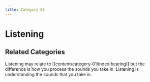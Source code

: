 ```yaml
---
title: Category 02
---
```

# Listening 


## Related Categories

Listening may relate to [[content/category-01/index|hearing]] but the difference is how you process the sounds you take in. Listening is understanding the sounds that you take in.


